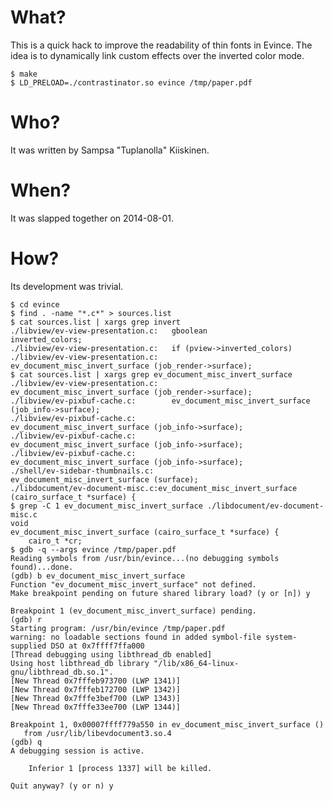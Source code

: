 # What?

This is a quick hack to improve the readability of thin fonts in Evince.
The idea is to dynamically link custom effects over the inverted color mode.

	$ make
	$ LD_PRELOAD=./contrastinator.so evince /tmp/paper.pdf

# Who?

It was written by Sampsa "Tuplanolla" Kiiskinen.

# When?

It was slapped together on 2014-08-01.

# How?

Its development was trivial.

	$ cd evince
	$ find . -name "*.c*" > sources.list
	$ cat sources.list | xargs grep invert
	./libview/ev-view-presentation.c:	gboolean               inverted_colors;
	./libview/ev-view-presentation.c:	if (pview->inverted_colors)
	./libview/ev-view-presentation.c:		ev_document_misc_invert_surface (job_render->surface);
	$ cat sources.list | xargs grep ev_document_misc_invert_surface
	./libview/ev-view-presentation.c:		ev_document_misc_invert_surface (job_render->surface);
	./libview/ev-pixbuf-cache.c:		ev_document_misc_invert_surface (job_info->surface);
	./libview/ev-pixbuf-cache.c:			ev_document_misc_invert_surface (job_info->surface);
	./libview/ev-pixbuf-cache.c:			ev_document_misc_invert_surface (job_info->surface);
	./libview/ev-pixbuf-cache.c:			ev_document_misc_invert_surface (job_info->surface);
	./shell/ev-sidebar-thumbnails.c:		ev_document_misc_invert_surface (surface);
	./libdocument/ev-document-misc.c:ev_document_misc_invert_surface (cairo_surface_t *surface) {
	$ grep -C 1 ev_document_misc_invert_surface ./libdocument/ev-document-misc.c
	void
	ev_document_misc_invert_surface (cairo_surface_t *surface) {
		cairo_t *cr;
	$ gdb -q --args evince /tmp/paper.pdf
	Reading symbols from /usr/bin/evince...(no debugging symbols found)...done.
	(gdb) b ev_document_misc_invert_surface
	Function "ev_document_misc_invert_surface" not defined.
	Make breakpoint pending on future shared library load? (y or [n]) y

	Breakpoint 1 (ev_document_misc_invert_surface) pending.
	(gdb) r
	Starting program: /usr/bin/evince /tmp/paper.pdf
	warning: no loadable sections found in added symbol-file system-supplied DSO at 0x7ffff7ffa000
	[Thread debugging using libthread_db enabled]
	Using host libthread_db library "/lib/x86_64-linux-gnu/libthread_db.so.1".
	[New Thread 0x7fffeb973700 (LWP 1341)]
	[New Thread 0x7fffeb172700 (LWP 1342)]
	[New Thread 0x7fffe3bef700 (LWP 1343)]
	[New Thread 0x7fffe33ee700 (LWP 1344)]

	Breakpoint 1, 0x00007ffff779a550 in ev_document_misc_invert_surface ()
	   from /usr/lib/libevdocument3.so.4
	(gdb) q
	A debugging session is active.

		Inferior 1 [process 1337] will be killed.

	Quit anyway? (y or n) y
